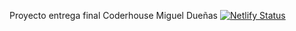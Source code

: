 Proyecto entrega final Coderhouse Miguel Dueñas
[![Netlify Status](https://api.netlify.com/api/v1/badges/f34e856b-bce7-42ff-8b13-ef19c3539d16/deploy-status)](https://app.netlify.com/sites/reborn-from-ashes/deploys)
